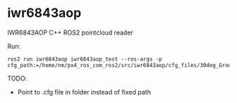 # iwr6843aop
IWR6843AOP C++ ROS2 pointcloud reader

Run:
```
ros2 run iwr6843aop iwr6843aop_test --ros-args -p cfg_path:=/home/nm/px4_ros_com_ros2/src/iwr6843aop/cfg_files/30deg_Group_18m_30Hz.cfg
```

TODO:
- Point to .cfg file in folder instead of fixed path
